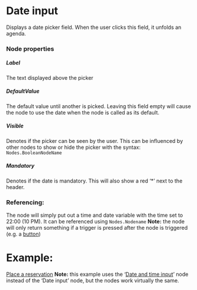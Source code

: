 # Date input

Displays a date picker field. When the user clicks this field, it unfolds an agenda.

### Node properties

##### Label

The text displayed above the picker

##### DefaultValue

The default value until another is picked. Leaving this field empty will cause the node to use the date when the node is called as its default.

##### Visible

Denotes if the picker can be seen by the user. This can be influenced by other nodes to show or hide the picker with the syntax: `Nodes.BooleanNodeName`

##### Mandatory

Denotes if the date is mandatory. This will also show a red ‘\*’ next to the header.

### Referencing:

The node will simply put out a time and date variable with the time set to 22:00 (10 PM). It can be referenced using `Nodes.Nodename`
**Note:** the node will only return something if a trigger is pressed after the node is triggered (e.g. a [button](Https://site/Documentation/Nodes/Button))

# Example:

[Place a reservation](../../Nodes/Examples/PlaceReservation.md) **Note:** this example uses the ‘[Date and time input](../../Nodes/UserInterface/DateAndTimeInput.md)’ node instead of the ‘Date input’ node, but the nodes work virtually the same.
